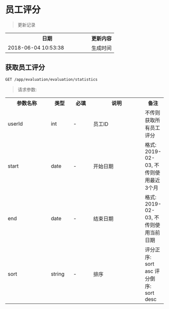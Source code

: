 # 员工评分

> 更新记录

<table>
    <tr>
        <th style="width:250px;">日期</th>
        <th>更新内容</th>
    </tr>
    <tr>
        <td>2018-06-04 10:53:38</td>
        <td>生成时间</td>
    </tr>
</table>

## 获取员工评分

```
GET /app/evaluation/evaluation/statistics
```

> 请求参数:

<table>
    <tr>
        <th style="width:150px;">参数名称</th>
        <th style="width:60px;">类型</th>
        <th style="width:60px;">必填</th>
        <th style="width:200px;">说明</th>
        <th>备注</th>
    </tr>
    <tr>
        <td>userId</td>
        <td>int</td>
        <td>-</td>
        <td>员工ID</td>
        <td>不传则获取所有员工评分</td>
    </tr>
    <tr>
        <td>start</td>
        <td>date</td>
        <td>-</td>
        <td>开始日期</td>
        <td>格式: 2019-02-03, 不传则使用最近3个月</td>
    </tr>
    <tr>
        <td>end</td>
        <td>date</td>
        <td>-</td>
        <td>结束日期</td>
        <td>格式: 2019-02-03, 不传则使用当前日期</td>
    </tr>
    <tr>
        <td>sort</td>
        <td>string</td>
        <td>-</td>
        <td>排序</td>
        <td>评分正序: sort asc  评分倒序: sort desc</td>
    </tr>
</table>